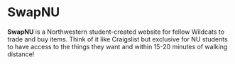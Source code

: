 # SwapNU

 **SwapNU** is a Northwestern student-created website for fellow Wildcats to trade and buy items. Think of it like Craigslist but exclusive for NU students to have access to the things they want and within 15-20 minutes of walking distance!
